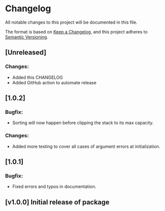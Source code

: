 # Changelog

All notable changes to this project will be documented in this file.

The format is based on [Keep a Changelog](https://keepachangelog.com/en/1.0.0/),
and this project adheres to [Semantic Versioning](https://semver.org/spec/v2.0.0.html).

## [Unreleased]

### Changes:

- Added this CHANGELOG
- Added GitHub action to automate release

## [1.0.2]

### Bugfix:

- Sorting will now happen before clipping the stack to its max capacity.

### Changes:

- Added more testing to cover all cases of argument errors at initialization.

## [1.0.1]

### Bugfix:

- Fixed errors and typos in documentation.

## [v1.0.0] Initial release of package
